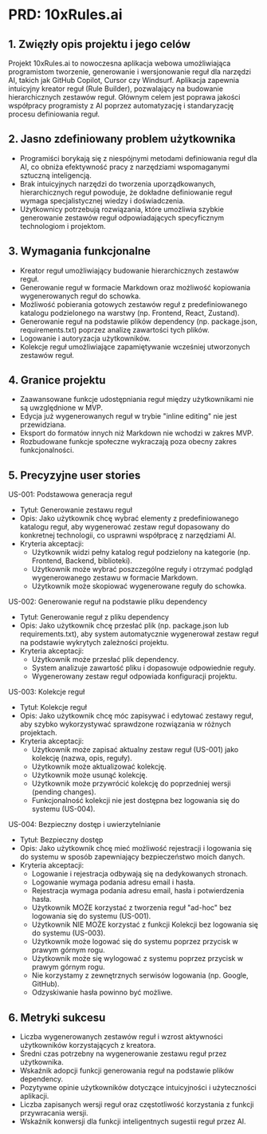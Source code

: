 # PRD: 10xRules.ai

## 1. Zwięzły opis projektu i jego celów

Projekt 10xRules.ai to nowoczesna aplikacja webowa umożliwiająca programistom tworzenie, generowanie i wersjonowanie reguł dla narzędzi AI, takich jak GitHub Copilot, Cursor czy Windsurf. Aplikacja zapewnia intuicyjny kreator reguł (Rule Builder), pozwalający na budowanie hierarchicznych zestawów reguł. Głównym celem jest poprawa jakości współpracy programisty z AI poprzez automatyzację i standaryzację procesu definiowania reguł.

## 2. Jasno zdefiniowany problem użytkownika

- Programiści borykają się z niespójnymi metodami definiowania reguł dla AI, co obniża efektywność pracy z narzędziami wspomaganymi sztuczną inteligencją.
- Brak intuicyjnych narzędzi do tworzenia uporządkowanych, hierarchicznych reguł powoduje, że dokładne definiowanie reguł wymaga specjalistycznej wiedzy i doświadczenia.
- Użytkownicy potrzebują rozwiązania, które umożliwia szybkie generowanie zestawów reguł odpowiadających specyficznym technologiom i projektom.

## 3. Wymagania funkcjonalne

- Kreator reguł umożliwiający budowanie hierarchicznych zestawów reguł.
- Generowanie reguł w formacie Markdown oraz możliwość kopiowania wygenerowanych reguł do schowka.
- Możliwość pobierania gotowych zestawów reguł z predefiniowanego katalogu podzielonego na warstwy (np. Frontend, React, Zustand).
- Generowanie reguł na podstawie plików dependency (np. package.json, requirements.txt) poprzez analizę zawartości tych plików.
- Logowanie i autoryzacja użytkowników.
- Kolekcje reguł umożliwiające zapamiętywanie wcześniej utworzonych zestawów reguł.

## 4. Granice projektu

- Zaawansowane funkcje udostępniania reguł między użytkownikami nie są uwzględnione w MVP.
- Edycja już wygenerowanych reguł w trybie "inline editing" nie jest przewidziana.
- Eksport do formatów innych niż Markdown nie wchodzi w zakres MVP.
- Rozbudowane funkcje społeczne wykraczają poza obecny zakres funkcjonalności.

## 5. Precyzyjne user stories

US-001: Podstawowa generacja reguł

- Tytuł: Generowanie zestawu reguł
- Opis: Jako użytkownik chcę wybrać elementy z predefiniowanego katalogu reguł, aby wygenerować zestaw reguł dopasowany do konkretnej technologii, co usprawni współpracę z narzędziami AI.
- Kryteria akceptacji:
    - Użytkownik widzi pełny katalog reguł podzielony na kategorie (np. Frontend, Backend, biblioteki).
    - Użytkownik może wybrać poszczególne reguły i otrzymać podgląd wygenerowanego zestawu w formacie Markdown.
    - Użytkownik może skopiować wygenerowane reguły do schowka.

US-002: Generowanie reguł na podstawie pliku dependency

- Tytuł: Generowanie reguł z pliku dependency
- Opis: Jako użytkownik chcę przesłać plik (np. package.json lub requirements.txt), aby system automatycznie wygenerował zestaw reguł na podstawie wykrytych zależności projektu.
- Kryteria akceptacji:
    - Użytkownik może przesłać plik dependency.
    - System analizuje zawartość pliku i dopasowuje odpowiednie reguły.
    - Wygenerowany zestaw reguł odpowiada konfiguracji projektu.

US-003: Kolekcje reguł

- Tytuł: Kolekcje reguł
- Opis: Jako użytkownik chcę móc zapisywać i edytować zestawy reguł, aby szybko wykorzystywać sprawdzone rozwiązania w różnych projektach.
- Kryteria akceptacji:
    - Użytkownik może zapisać aktualny zestaw reguł (US-001) jako kolekcję (nazwa, opis, reguły).
    - Użytkownik może aktualizować kolekcję.
    - Użytkownik może usunąć kolekcję.
    - Użytkownik może przywrócić kolekcję do poprzedniej wersji (pending changes).
    - Funkcjonalność kolekcji nie jest dostępna bez logowania się do systemu (US-004).

US-004: Bezpieczny dostęp i uwierzytelnianie

- Tytuł: Bezpieczny dostęp
- Opis: Jako użytkownik chcę mieć możliwość rejestracji i logowania się do systemu w sposób zapewniający bezpieczeństwo moich danych.
- Kryteria akceptacji:
    - Logowanie i rejestracja odbywają się na dedykowanych stronach.
    - Logowanie wymaga podania adresu email i hasła.
    - Rejestracja wymaga podania adresu email, hasła i potwierdzenia hasła.
    - Użytkownik MOŻE korzystać z tworzenia reguł "ad-hoc" bez logowania się do systemu (US-001).
    - Użytkownik NIE MOŻE korzystać z funkcji Kolekcji bez logowania się do systemu (US-003).
    - Użytkownik może logować się do systemu poprzez przycisk w prawym górnym rogu.
    - Użytkownik może się wylogować z systemu poprzez przycisk w prawym górnym rogu.
    - Nie korzystamy z zewnętrznych serwisów logowania (np. Google, GitHub).
    - Odzyskiwanie hasła powinno być możliwe.

## 6. Metryki sukcesu

- Liczba wygenerowanych zestawów reguł i wzrost aktywności użytkowników korzystających z kreatora.
- Średni czas potrzebny na wygenerowanie zestawu reguł przez użytkownika.
- Wskaźnik adopcji funkcji generowania reguł na podstawie plików dependency.
- Pozytywne opinie użytkowników dotyczące intuicyjności i użyteczności aplikacji.
- Liczba zapisanych wersji reguł oraz częstotliwość korzystania z funkcji przywracania wersji.
- Wskaźnik konwersji dla funkcji inteligentnych sugestii reguł przez AI.
